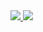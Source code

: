 <a href="https://portal.azure.com/#create/Microsoft.Template/uri/https%3A%2F%2Fgithub.com%2Fchoochy44%2FAzureCourseVNET%2Fblob%2Fmaster%2FEUVnet2" target="_blank">
    <img src="http://azuredeploy.net/deploybutton.png"/>
</a>

<a href="http://armviz.io/#/?load=https%3A%2F%2Fgithub.com%2Fchoochy44%2FAzureCourseVNET%2Fblob%2Fmaster%2FEUVnet2" target="_blank">
    <img src="http://armviz.io/visualizebutton.png"/>
</a>
